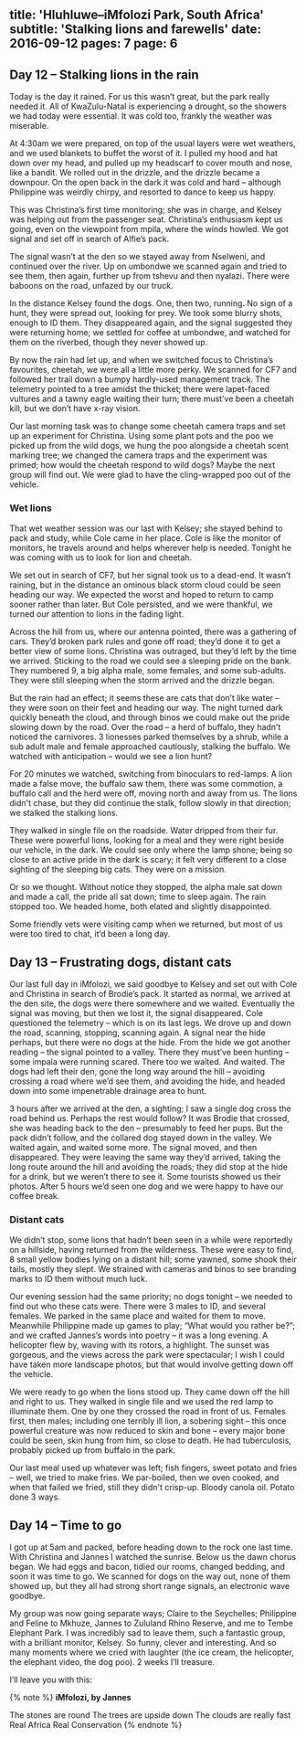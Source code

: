 title: 'Hluhluwe–iMfolozi Park, South Africa'
subtitle: 'Stalking lions and farewells'
date: 2016-09-12
pages: 7
page: 6
---

## Day 12 – Stalking lions in the rain

Today is the day it rained. For us this wasn’t great, but the park really needed it. All of KwaZulu-Natal is experiencing a drought, so the showers we had today were essential. It was cold too, frankly the weather was miserable.

At 4:30am we were prepared, on top of the usual layers were wet weathers, and we used blankets to buffet the worst of it. I pulled my hood and hat down over my head, and pulled up my headscarf to cover mouth and nose, like a bandit. We rolled out in the drizzle, and the drizzle became a downpour. On the open back in the dark it was cold and hard – although Philippine was weirdly chirpy, and resorted to dance to keep us happy.

This was Christina’s first time monitoring; she was in charge, and Kelsey was helping out from the passenger seat. Christina’s enthusiasm kept us going, even on the viewpoint from mpila, where the winds howled. We got signal and set off in search of Alfie’s pack.

The signal wasn’t at the den so we stayed away from Nselweni, and continued over the river. Up on umbondwe we scanned again and tried to see them, then again, further up from tshevu and then nyalazi. There were baboons on the road, unfazed by our truck.

In the distance Kelsey found the dogs. One, then two, running. No sign of a hunt, they were spread out, looking for prey. We took some blurry shots, enough to ID them. They disappeared again, and the signal suggested they were returning home; we settled for coffee at umbondwe, and watched for them on the riverbed, though they never showed up.

By now the rain had let up, and when we switched focus to Christina’s favourites, cheetah, we were all a little more perky. We scanned for CF7 and followed her trail down a bumpy hardly-used management track. The telemetry pointed to a tree amidst the thicket; there were lapet-faced vultures and a tawny eagle waiting their turn; there must’ve been a cheetah kill, but we don’t have x-ray vision.

Our last morning task was to change some cheetah camera traps and set up an experiment for Christina. Using some plant pots and the poo we picked up from the wild dogs, we hung the poo alongside a cheetah scent marking tree; we changed the camera traps and the experiment was primed; how would the cheetah respond to wild dogs? Maybe the next group will find out. We were glad to have the cling-wrapped poo out of the vehicle.

### Wet lions

That wet weather session was our last with Kelsey; she stayed behind to pack and study, while Cole came in her place. Cole is like the monitor of monitors, he travels around and helps wherever help is needed. Tonight he was coming with us to look for lion and cheetah.

We set out in search of CF7, but her signal took us to a dead-end. It wasn’t raining, but in the distance an ominous black storm cloud could be seen heading our way. We expected the worst and hoped to return to camp sooner rather than later. But Cole persisted, and we were thankful, we turned our attention to lions in the fading light.

Across the hill from us, where our antenna pointed, there was a gathering of cars. They’d broken park rules and gone off road; they’d done it to get a better view of some lions. Christina was outraged, but they’d left by the time we arrived. Sticking to the road we could see a sleeping pride on the bank. They numbered 9, a big alpha male, some females, and some sub-adults. They were still sleeping when the storm arrived and the drizzle began.

But the rain had an effect; it seems these are cats that don’t like water – they were soon on their feet and heading our way. The night turned dark quickly beneath the cloud, and through binos we could make out the pride slowing down by the road. Over the road – a herd of buffalo, they hadn’t noticed the carnivores. 3 lionesses parked themselves by a shrub, while a sub adult male and female approached cautiously, stalking the buffalo. We watched with anticipation – would we see a lion hunt?

For 20 minutes we watched, switching from binoculars to red-lamps. A lion made a false move, the buffalo saw them, there was some commotion, a buffalo call and the herd were off, moving north and away from us. The lions didn't chase, but they did continue the stalk, follow slowly in that direction; we stalked the stalking lions.

They walked in single file on the roadside. Water dripped from their fur. These were powerful lions, looking for a meal and they were right beside our vehicle, in the dark. We could see only where the lamp shone; being so close to an active pride in the dark is scary; it felt very different to a close sighting of the sleeping big cats. They were on a mission.

Or so we thought. Without notice they stopped, the alpha male sat down and made a call, the pride all sat down; time to sleep again. The rain stopped too. We headed home, both elated and slightly disappointed.

Some friendly vets were visiting camp when we returned, but most of us were too tired to chat, it’d been a long day.

## Day 13 – Frustrating dogs, distant cats

Our last full day in iMfolozi, we said goodbye to Kelsey and set out with Cole and Christina in search of Brodie’s pack. It started as normal, we arrived at the den site, the dogs were there somewhere and we waited. Eventually the signal was moving, but then we lost it, the signal disappeared. Cole questioned the telemetry – which is on its last legs. We drove up and down the road, scanning, stopping, scanning again. A signal near the hide perhaps, but there were no dogs at the hide. From the hide we got another reading – the signal pointed to a valley. There they must’ve been hunting – some impala were running scared. There too we waited. And waited. The dogs had left their den, gone the long way around the hill – avoiding crossing a road where we’d see them, and avoiding the hide, and headed down into some impenetrable drainage area to hunt.

3 hours after we arrived at the den, a sighting; I saw a single dog cross the road behind us. Perhaps the rest would follow? It was Brodie that crossed, she was heading back to the den – presumably to feed her pups. But the pack didn’t follow, and the collared dog stayed down in the valley. We waited again, and waited some more. The signal moved, and then disappeared. They were leaving the same way they’d arrived, taking the long route around the hill and avoiding the roads; they did stop at the hide for a drink, but we weren’t there to see it. Some tourists showed us their photos. After 5 hours we’d seen one dog and we were happy to have our coffee break.

### Distant cats

We didn’t stop, some lions that hadn’t been seen in a while were reportedly on a hillside, having returned from the wilderness. These were easy to find, 8 small yellow bodies lying on a distant hill; some yawned, some shook their tails, mostly they slept. We strained with cameras and binos to see branding marks to ID them without much luck.

Our evening session had the same priority; no dogs tonight – we needed to find out who these cats were. There were 3 males to ID, and several females. We parked in the same place and waited for them to move. Meanwhile Philippine made up games to play; “What would you rather be?”; and we crafted Jannes’s words into poetry – it was a long evening. A helicopter flew by, waving with its rotors, a highlight. The sunset was gorgeous, and the views across the park were spectacular; I wish I could have taken more landscape photos, but that would involve getting down off the vehicle.

We were ready to go when the lions stood up. They came down off the hill and right to us. They walked in single file and we used the red lamp to illuminate them. One by one they crossed the road in front of us. Females first, then males; including one terribly ill lion, a sobering sight – this once powerful creature was now reduced to skin and bone – every major bone could be seen, skin hung from him, so close to death. He had tuberculosis, probably picked up from buffalo in the park.

Our last meal used up whatever was left; fish fingers, sweet potato and fries – well, we tried to make fries. We par-boiled, then we oven cooked, and when that failed we fried, still they didn't crisp-up. Bloody canola oil. Potato done 3 ways.

## Day 14 – Time to go

I got up at 5am and packed, before heading down to the rock one last time. With Christina and Jannes I watched the sunrise. Below us the dawn chorus began. We had eggs and bacon, tidied our rooms, changed bedding, and soon it was time to go. We scanned for dogs on the way out, none of them showed up, but they all had strong short range signals, an electronic wave goodbye.

My group was now going separate ways; Claire to the Seychelles; Philippine and Feline to Mkhuze, Jannes to Zululand Rhino Reserve, and me to Tembe Elephant Park. I was incredibly sad to leave them, such a fantastic group, with a brilliant monitor, Kelsey. So funny, clever and interesting. And so many moments where we cried with laughter (the ice cream, the helicopter, the elephant video, the dog poo). 2 weeks I’ll treasure.

I’ll leave you with this:

{% note %}
__iMfolozi, by Jannes__

The stones are round
The trees are upside down
The clouds are really fast
Real Africa
Real Conservation
{% endnote %}
